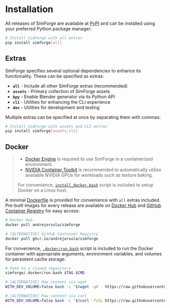 # Installation

All releases of SimForge are available at [PyPI](https://pypi.org/project/simforge) and can be installed using your preferred Python package manager:

```bash
# Install SimForge with all extras
pip install simforge[all]
```

## Extras

SimForge specifies several optional dependencies to enhance its functionality. These can be specified as extras:

- **`all`** - Include all other SimForge extras (recommended)
- **`assets`** - Primary collection of SimForge assets
- **`bpy`** - Enable Blender generator via its Python API
- **`cli`** - Utilities for enhancing the CLI experience
- **`dev`** - Utilities for development and testing

Multiple extras can be specified at once by separating them with commas:

```bash
# Install SimForge with assets and CLI extras
pip install simforge[assets,cli]
```

## Docker

> - [Docker Engine](https://docs.docker.com/engine) is required to use SimForge in a containerized environment.
> - [NVIDIA Container Toolkit](https://github.com/NVIDIA/nvidia-container-toolkit) is recommended to automatically utilize available NVIDIA GPUs for workloads such as texture baking.
>
> For convenience, [`install_docker.bash`](https://github.com/AndrejOrsula/simforge/blob/main/.docker/host/install_docker.bash) script is included to setup Docker on a Linux host.

A minimal [Dockerfile](https://github.com/AndrejOrsula/simforge/blob/main/Dockerfile) is provided for convenience with `all` extras included. Pre-built images for every release are available on [Docker Hub](https://hub.docker.com/r/andrejorsula/simforge/tags) and [GitHub Container Registry](https://github.com/AndrejOrsula/simforge/pkgs/container/simforge) for easy access:

```bash
# Docker Hub
docker pull andrejorsula/simforge
```

```bash
# [ALTERNATIVE] GitHub Container Registry
docker pull ghcr.io/andrejorsula/simforge
```

For convenience, [`.docker/run.bash`](https://github.com/AndrejOrsula/simforge/blob/main/.docker/run.bash) script is included to run the Docker container with appropriate arguments, environment variables, and volumes for persistent cache storage:

```bash
# Path to a cloned repository
simforge/.docker/run.bash $TAG $CMD
```

```bash
# [ALTERNATIVE] Raw content via wget
WITH_DEV_VOLUME=false bash -c "$(wget -qO - https://raw.githubusercontent.com/AndrejOrsula/simforge/refs/heads/main/.docker/run.bash)" -- $TAG $CMD
```

```bash
# [ALTERNATIVE] Raw content via curl
WITH_DEV_VOLUME=false bash -c "$(curl -fsSL https://raw.githubusercontent.com/AndrejOrsula/simforge/refs/heads/main/.docker/run.bash)" -- $TAG $CMD
```
